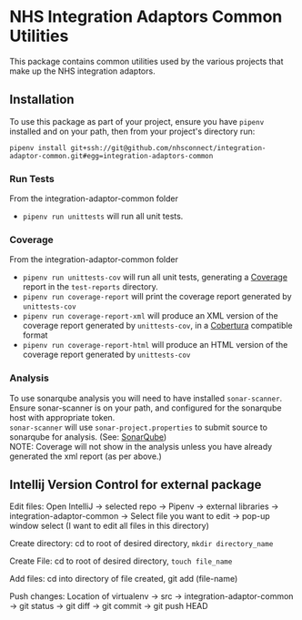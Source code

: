 # NHS Integration Adaptors Common Utilities

This package contains common utilities used by the various projects that make up the NHS integration adaptors.

## Installation
To use this package as part of your project, ensure you have `pipenv` installed and on your path, then from your
project's directory run:
```
pipenv install git+ssh://git@github.com/nhsconnect/integration-adaptor-common.git#egg=integration-adaptors-common
```

### Run Tests
From the integration-adaptor-common folder
- `pipenv run unittests` will run all unit tests.

### Coverage
From the integration-adaptor-common folder
- `pipenv run unittests-cov` will run all unit tests, generating a [Coverage](https://coverage.readthedocs.io/) report
in the `test-reports` directory.
- `pipenv run coverage-report` will print the coverage report generated by `unittests-cov`
- `pipenv run coverage-report-xml` will produce an XML version of the coverage report generated by `unittests-cov`, in a
[Cobertura](http://cobertura.github.io/cobertura/) compatible format
- `pipenv run coverage-report-html` will produce an HTML version of the coverage report generated by `unittests-cov`

### Analysis
To use sonarqube analysis you will need to have installed `sonar-scanner`. \
Ensure sonar-scanner is on your path, and configured for the sonarqube host with appropriate token. \
`sonar-scanner` will use `sonar-project.properties` to submit source to sonarqube for analysis.
 (See: [SonarQube](https://gpitbjss.atlassian.net/wiki/x/XQFfXQ))\
NOTE: Coverage will not show in the analysis unless you have already generated the xml report (as per above.)

## Intellij Version Control for external package

Edit files: Open IntelliJ → selected repo → Pipenv → external libraries → integration-adaptor-common → Select file you want to edit → pop-up window select (I want to edit all files in this directory)

Create directory: cd to root of desired directory, `mkdir directory_name`

Create File: cd to root of desired directory, `touch file_name`

Add files: cd into directory of file created, git add (file-name)
 
Push changes: Location of virtualenv → src → integration-adaptor-common → git status → git diff → git commit → git push HEAD
